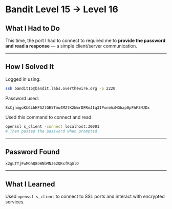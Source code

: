 # Bandit Level 15 → Level 16

## What I Had to Do  
This time, the port I had to connect to required me to **provide the password and read a response** — a simple client/server communication.

---

## How I Solved It  
Logged in using:

```bash
ssh bandit15@bandit.labs.overthewire.org -p 2220 
```

Password used:
```
8xCjnmgoKbGLhHFAZlGE5Tmu4M2tK2WmrDFRmJIq3IPxneAaMGhap0pFhF3NJDx
```

Used this command to connect and read:

```bash
openssl s_client -connect localhost:30001
# Then pasted the password when prompted
```

---

## Password Found  
```
x2gLTTjFwMOhQ8oWNbMN362QKxfRqGlO
```

---

## What I Learned  
Used `openssl s_client` to connect to SSL ports and interact with encrypted services.
